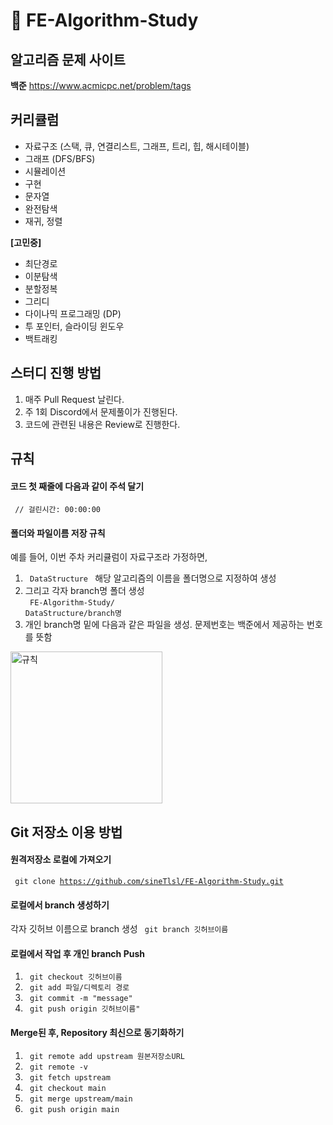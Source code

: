# 📔 FE-Algorithm-Study

## 알고리즘 문제 사이트
**백준** https://www.acmicpc.net/problem/tags

## 커리큘럼
- 자료구조 (스택, 큐, 연결리스트, 그래프, 트리, 힙, 해시테이블)
- 그래프 (DFS/BFS)
- 시뮬레이션
- 구현
- 문자열
- 완전탐색
- 재귀, 정렬

**[고민중]**
- 최단경로
- 이분탐색
- 분할정복
- 그리디
- 다이나믹 프로그래밍 (DP)
- 투 포인터, 슬라이딩 윈도우
- 백트래킹

## 스터디 진행 방법
1. 매주 Pull Request 날린다.
2. 주 1회 Discord에서 문제풀이가 진행된다.
3. 코드에 관련된 내용은 Review로 진행한다.


## 규칙
#### 코드 첫 째줄에 다음과 같이 주석 달기
<code> // 걸린시간: 00:00:00 </code>

#### 폴더와 파일이름 저장 규칙
예를 들어, 이번 주차 커리큘럼이 자료구조라 가정하면, 
1. <code> DataStructure </code> 해당 알고리즘의 이름을 폴더명으로 지정하여 생성
2. 그리고 각자 branch명 폴더 생성 <br>
 <code> FE-Algorithm-Study/ DataStructure/branch명 </code> 
3. 개인 branch명 밑에 다음과 같은 파일을 생성. 문제번호는 백준에서 제공하는 번호를 뜻함
<img width="243" alt="규칙" src="https://user-images.githubusercontent.com/97720335/210087877-c2a51849-874d-4107-9aec-a89791b5b617.png">

<br>

## Git 저장소 이용 방법

#### 원격저장소 로컬에 가져오기
<code> git clone https://github.com/sineTlsl/FE-Algorithm-Study.git </code>

#### 로컬에서 branch 생성하기
각자 깃허브 이름으로 branch 생성
<code> git branch 깃허브이름 </code>

#### 로컬에서 작업 후 개인 branch Push
1. <code> git checkout 깃허브이름 </code>
2. <code> git add 파일/디렉토리 경로 </code>
3. <code> git commit -m "message" </code>
4. <code> git push origin 깃허브이름" </code>

#### Merge된 후, Repository 최신으로 동기화하기
1. <code> git remote add upstream 원본저장소URL </code>
2. <code> git remote -v </code>
3. <code> git fetch upstream </code>
4. <code> git checkout main </code>
5. <code> git merge upstream/main </code>
6. <code> git push origin main </code>
